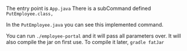

The entry point is `App.java`
There is a subCommand defined `PutEmployee.class,`

In the `PutEmployee.java` you can see this implemented command.

You can run `./employee-portal` and it will pass all parameters over.
It will also compile the jar on first use.
To compile it later, `gradle fatJar`

